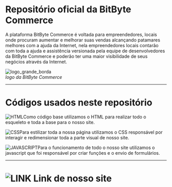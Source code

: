 # Repositório oficial da BitByte Commerce 
 A plataforma BitByte Commerce é voltada para empreendedores, locais onde procuram  aumentar e melhorar suas vendas alcançando patamares melhores com a ajuda da Internet, nela empreendedores locais contarão com toda a ajuda e assistência versionada pela equipe de desenvolvedores da BitByte Commerce e poderão ter uma maior visibilidade de seus negócios através da Internet.

![logo_grande_borda](https://github.com/user-attachments/assets/33d01a15-eb3f-46ac-b934-45214f653d82)
<br>_logo da BitByte Commerce_ 

  <hr>
  
 # Códigos usados neste repositório
 ![HTML](https://github.com/user-attachments/assets/3445911c-caa6-460b-8913-1b1beb395b9e)Como código base utilizamos o HTML para realizar todo o esqueleto e toda a base para o nosso site. 

 ![CSS](https://github.com/user-attachments/assets/6a84b5dc-8c9b-4790-9bea-493263c3d7e5)Para estilizar toda a nossa página utilizamos o CSS responsável por interagir e redimensionar toda a parte visual de nosso site.
 
 ![JAVASCRIPT](https://github.com/user-attachments/assets/88c3e884-bc23-4af2-97c1-eea3b9a02f2c)Para o funcionamento de todo o nosso site utilizamos o javascript que foi responsável por criar funções e o envio de  formulários.

  <hr>

  # ![LINK](https://github.com/user-attachments/assets/60885b81-19de-4565-8a13-7ea996605924) Link de nosso site



